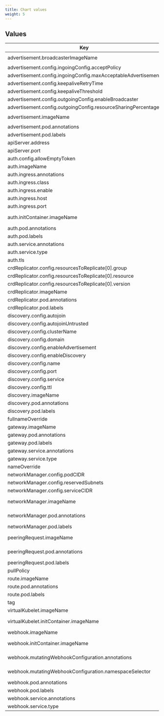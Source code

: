 ```yaml
---
title: Chart values
weight: 5
---
```


## Values

| Key | Type | Default | Description |
|-----|------|---------|-------------|
| advertisement.broadcasterImageName | string | `"liqo/advertisement-broadcaster"` | broadcaster image repository |
| advertisement.config.ingoingConfig.acceptPolicy | string | `"AutoAcceptMax"` |  |
| advertisement.config.ingoingConfig.maxAcceptableAdvertisement | int | `5` |  |
| advertisement.config.keepaliveRetryTime | int | `20` |  |
| advertisement.config.keepaliveThreshold | int | `3` |  |
| advertisement.config.outgoingConfig.enableBroadcaster | bool | `true` |  |
| advertisement.config.outgoingConfig.resourceSharingPercentage | int | `30` |  |
| advertisement.imageName | string | `"liqo/advertisement-operator"` | advertisement image repository |
| advertisement.pod.annotations | object | `{}` | advertisement pod annotations |
| advertisement.pod.labels | object | `{}` | advertisement pod labels |
| apiServer.address | string | `""` | remote API server IP address |
| apiServer.port | string | `""` | remote API server port |
| auth.config.allowEmptyToken | bool | `true` |  |
| auth.imageName | string | `"liqo/auth-service"` | auth image repository |
| auth.ingress.annotations | object | `{}` | auth ingress annotations |
| auth.ingress.class | string | `""` |  |
| auth.ingress.enable | bool | `false` |  |
| auth.ingress.host | string | `""` |  |
| auth.ingress.port | string | `""` |  |
| auth.initContainer.imageName | string | `"nginx:1.19"` | auth init container image repository |
| auth.pod.annotations | object | `{}` | auth pod annotations |
| auth.pod.labels | object | `{}` | auth pod labels |
| auth.service.annotations | object | `{}` | auth service annotations |
| auth.service.type | string | `"NodePort"` | auth service type |
| auth.tls | bool | `true` |  |
| crdReplicator.config.resourcesToReplicate[0].group | string | `"net.liqo.io"` |  |
| crdReplicator.config.resourcesToReplicate[0].resource | string | `"networkconfigs"` |  |
| crdReplicator.config.resourcesToReplicate[0].version | string | `"v1alpha1"` |  |
| crdReplicator.imageName | string | `"liqo/crd-replicator"` | crdReplicator image repository |
| crdReplicator.pod.annotations | object | `{}` | crdReplicator pod annotations |
| crdReplicator.pod.labels | object | `{}` | crdReplicator pod labels |
| discovery.config.autojoin | bool | `true` |  |
| discovery.config.autojoinUntrusted | bool | `true` |  |
| discovery.config.clusterName | string | `""` |  |
| discovery.config.domain | string | `"local."` |  |
| discovery.config.enableAdvertisement | bool | `true` |  |
| discovery.config.enableDiscovery | bool | `true` |  |
| discovery.config.name | string | `"MyLiqo"` |  |
| discovery.config.port | int | `6443` |  |
| discovery.config.service | string | `"_liqo_api._tcp"` |  |
| discovery.config.ttl | int | `90` |  |
| discovery.imageName | string | `"liqo/discovery"` | discovery image repository |
| discovery.pod.annotations | object | `{}` | discovery pod annotations |
| discovery.pod.labels | object | `{}` | discovery pod labels |
| fullnameOverride | string | `""` | full liqo name override |
| gateway.imageName | string | `"liqo/liqonet"` | gateway image repository |
| gateway.pod.annotations | object | `{}` | gateway pod annotations |
| gateway.pod.labels | object | `{}` | gateway pod labels |
| gateway.service.annotations | object | `{}` |  |
| gateway.service.type | string | `"NodePort"` |  |
| nameOverride | string | `""` | liqo name override |
| networkManager.config.podCIDR | string | `""` |  |
| networkManager.config.reservedSubnets | list | `[]` |  |
| networkManager.config.serviceCIDR | string | `""` |  |
| networkManager.imageName | string | `"liqo/liqonet"` | networkManager image repository |
| networkManager.pod.annotations | object | `{}` | networkManager pod annotations |
| networkManager.pod.labels | object | `{}` | networkManager pod labels |
| peeringRequest.imageName | string | `"liqo/peering-request-operator"` | peeringRequest image repository |
| peeringRequest.pod.annotations | object | `{}` | peering request pod annotations |
| peeringRequest.pod.labels | object | `{}` | peering request pod labels |
| pullPolicy | string | `"IfNotPresent"` | pullPolicy for liqo pods |
| route.imageName | string | `"liqo/liqonet"` | route image repository |
| route.pod.annotations | object | `{}` | route pod annotations |
| route.pod.labels | object | `{}` | route pod labels |
| tag | string | `""` | images' tag |
| virtualKubelet.imageName | string | `"liqo/virtual-kubelet"` | virtual kubelet image repository |
| virtualKubelet.initContainer.imageName | string | `"liqo/init-vkubelet"` | virtual kubelet init container image repository |
| webhook.imageName | string | `"liqo/liqo-webhook"` | webhook image repository |
| webhook.initContainer.imageName | string | `"liqo/webhook-configuration"` | webhook init container image repository |
| webhook.mutatingWebhookConfiguration.annotations | object | `{}` | mutatingWebhookConfiguration annotations |
| webhook.mutatingWebhookConfiguration.namespaceSelector | object | `{"liqo.io/enabled":"true"}` | mutatingWebhookConfiguration namespace selector |
| webhook.pod.annotations | object | `{}` | webhook pod annotations |
| webhook.pod.labels | object | `{}` | webhook pod labels |
| webhook.service.annotations | object | `{}` | webhook service annotations |
| webhook.service.type | string | `"ClusterIP"` | webhook service type |